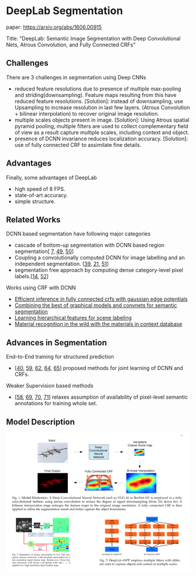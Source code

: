# DeepLab Segmentation

paper: https://arxiv.org/abs/1606.00915

Title: "DeepLab: Semantic Image Segmentation with Deep Convolutional Nets, Atrous Convolution, and Fully Connected CRFs"

## Challenges
There are 3 challenges in segmentation using Deep CNNs
- reduced feature resolutions due to presence of multiple max-pooling and striding(downsampling). Feature maps resulting from this have reduced feature resolutions. [Solution]: instead of downsampling, use Upsampling to increase resolution in last few layers. (Atrous Convolution + bilinear interpolation) to recover original image resolution.  
- multiple scales objects present in image. [Solution]: Using Atrous spatial pyramid pooling, multiple filters are used to collect complementary field of view as a result capture multiple scales, including context and object.
- presence of DCNN invariance reduces localization accuracy. [Solution]: use of fully connected CRF to assimilate fine details.

## Advantages
Finally, some advantages of DeepLab
- high speed of 8 FPS.
- state-of-art accuracy.
- simple structure.     

## Related Works
DCNN based segmentation have following major categories
- cascade of bottom-up segmentation with DCNN based region segmentation[ [7](https://arxiv.org/abs/1311.2524), [49](https://arxiv.org/abs/1407.1808), [50](https://arxiv.org/abs/1412.0774)]
- Coupling a convolutionally computed DCNN for image labelling and an independent segmentation. [[39](http://yann.lecun.com/exdb/publis/pdf/farabet-pami-13.pdf), [21](https://arxiv.org/abs/1411.5752), [51](https://arxiv.org/abs/1412.1283)]
- segmentation free approach by computing dense category-level pixel labels.[[14](https://arxiv.org/abs/1605.06211), [52](https://arxiv.org/abs/1411.4734)]

Works using CRF with DCNN
- [Efficient inference in fully connected crfs with gaussian edge potentials](https://papers.nips.cc/paper/4296-efficient-inference-in-fully-connected-crfs-with-gaussian-edge-potentials.pdf)
- [Combining the best of graphical models and convnets for semantic segmentation](https://arxiv.org/abs/1412.4313)
- [Learning hierarchical features for scene labeling](http://yann.lecun.com/exdb/publis/pdf/farabet-pami-13.pdf)
- [Material recognition in the wild with the materials in context database](https://arxiv.org/abs/1412.0623)

## Advances in Segmentation
End-to-End training for structured prediction
- [[40](https://arxiv.org/abs/1504.01013), [59](https://arxiv.org/abs/1502.03240), [62](https://arxiv.org/abs/1509.02634), [64](https://arxiv.org/abs/1407.2538), [65](https://arxiv.org/abs/1503.02351)] proposed methods for joint learning of DCNN and CRFs.

Weaker Supervision based methods
- [[58](https://arxiv.org/abs/1502.02734), [69](https://arxiv.org/abs/1411.6228), [70](https://arxiv.org/abs/1506.03648), [71](https://arxiv.org/abs/1506.04924)] relaxes assumption of availability of pixel-level semantic annotations for training whole set.

## Model Description
![Model Description](../imgs/deeplab_img1.png)
